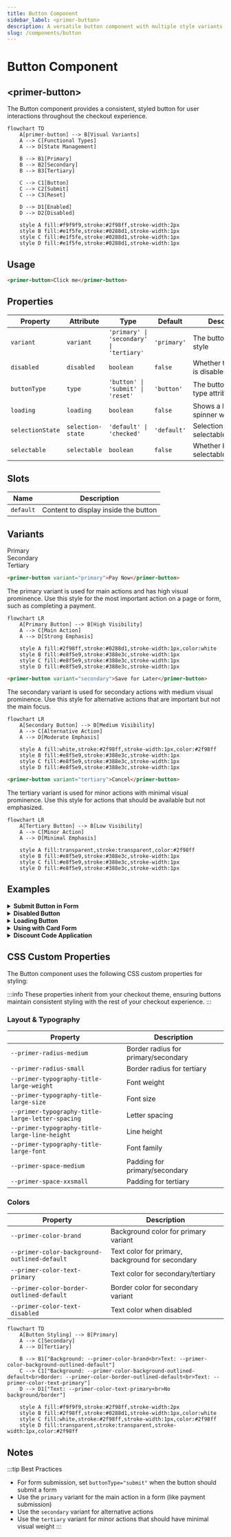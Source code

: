 ```yaml
---
title: Button Component
sidebar_label: <primer-button>
description: A versatile button component with multiple style variants for actions in checkout forms.
slug: /components/button
---
```


# Button Component

## \<primer-button\>

The Button component provides a consistent, styled button for user interactions throughout the checkout experience.

```mermaid
flowchart TD
    A[primer-button] --> B[Visual Variants]
    A --> C[Functional Types]
    A --> D[State Management]

    B --> B1[Primary]
    B --> B2[Secondary]
    B --> B3[Tertiary]

    C --> C1[Button]
    C --> C2[Submit]
    C --> C3[Reset]

    D --> D1[Enabled]
    D --> D2[Disabled]

    style A fill:#f9f9f9,stroke:#2f98ff,stroke-width:2px
    style B fill:#e1f5fe,stroke:#0288d1,stroke-width:1px
    style C fill:#e1f5fe,stroke:#0288d1,stroke-width:1px
    style D fill:#e1f5fe,stroke:#0288d1,stroke-width:1px
```

## Usage

```html
<primer-button>Click me</primer-button>
```

## Properties

| Property         | Attribute         | Type                                     | Default     | Description                            |
| ---------------- | ----------------- | ---------------------------------------- | ----------- | -------------------------------------- |
| `variant`        | `variant`         | `'primary' \| 'secondary' \| 'tertiary'` | `'primary'` | The button's visual style              |
| `disabled`       | `disabled`        | `boolean`                                | `false`     | Whether the button is disabled         |
| `buttonType`     | `type`            | `'button' \| 'submit' \| 'reset'`        | `'button'`  | The button's HTML type attribute       |
| `loading`        | `loading`         | `boolean`                                | `false`     | Shows a loading spinner when true      |
| `selectionState` | `selection-state` | `'default' \| 'checked'`                 | `'default'` | Selection state for selectable buttons |
| `selectable`     | `selectable`      | `boolean`                                | `false`     | Whether button is selectable/checkable |

## Slots

| Name      | Description                          |
| --------- | ------------------------------------ |
| `default` | Content to display inside the button |

## Variants

<div class="tabs-container">
<div class="tabs">
<div class="tab primary active">Primary</div>
<div class="tab secondary">Secondary</div>
<div class="tab tertiary">Tertiary</div>
</div>

<div class="tab-content primary active">

```html
<primer-button variant="primary">Pay Now</primer-button>
```

The primary variant is used for main actions and has high visual prominence. Use this style for the most important action on a page or form, such as completing a payment.

```mermaid
flowchart LR
    A[Primary Button] --> B[High Visibility]
    A --> C[Main Action]
    A --> D[Strong Emphasis]

    style A fill:#2f98ff,stroke:#0288d1,stroke-width:1px,color:white
    style B fill:#e8f5e9,stroke:#388e3c,stroke-width:1px
    style C fill:#e8f5e9,stroke:#388e3c,stroke-width:1px
    style D fill:#e8f5e9,stroke:#388e3c,stroke-width:1px
```

</div>

<div class="tab-content secondary">

```html
<primer-button variant="secondary">Save for Later</primer-button>
```

The secondary variant is used for secondary actions with medium visual prominence. Use this style for alternative actions that are important but not the main focus.

```mermaid
flowchart LR
    A[Secondary Button] --> B[Medium Visibility]
    A --> C[Alternative Action]
    A --> D[Moderate Emphasis]

    style A fill:white,stroke:#2f98ff,stroke-width:1px,color:#2f98ff
    style B fill:#e8f5e9,stroke:#388e3c,stroke-width:1px
    style C fill:#e8f5e9,stroke:#388e3c,stroke-width:1px
    style D fill:#e8f5e9,stroke:#388e3c,stroke-width:1px
```

</div>

<div class="tab-content tertiary">

```html
<primer-button variant="tertiary">Cancel</primer-button>
```

The tertiary variant is used for minor actions with minimal visual prominence. Use this style for actions that should be available but not emphasized.

```mermaid
flowchart LR
    A[Tertiary Button] --> B[Low Visibility]
    A --> C[Minor Action]
    A --> D[Minimal Emphasis]

    style A fill:transparent,stroke:transparent,color:#2f98ff
    style B fill:#e8f5e9,stroke:#388e3c,stroke-width:1px
    style C fill:#e8f5e9,stroke:#388e3c,stroke-width:1px
    style D fill:#e8f5e9,stroke:#388e3c,stroke-width:1px
```

</div>
</div>

## Examples

<details>
<summary><strong>Submit Button in Form</strong></summary>

```html
<form>
  <!-- Form fields here -->
  <primer-button buttonType="submit">Complete Purchase</primer-button>
</form>
```

When using `buttonType="submit"`, the button will trigger form submission just like a native HTML submit button.

</details>

<details>
<summary><strong>Disabled Button</strong></summary>

```html
<primer-button disabled>Unavailable</primer-button>
```

Use the disabled state when an action is temporarily unavailable, such as when required fields are not yet complete.

</details>

<details>
<summary><strong>Loading Button</strong></summary>

```html
<primer-button loading>Processing</primer-button>
```

Use the loading state to indicate that an action is in progress. This displays a spinner while maintaining the button's position in the layout. The button will also be automatically disabled while in the loading state.

```javascript
// Example of toggling loading state
const button = document.querySelector('primer-button');
button.loading = true;

// Simulate API call
setTimeout(() => {
  button.loading = false;
}, 2000);
```

</details>

<details>
<summary><strong>Using with Card Form</strong></summary>

```html
<primer-card-form>
  <div slot="card-form-content">
    <primer-input-card-number></primer-input-card-number>
    <div style="display: flex; gap: 8px;">
      <primer-input-card-expiry></primer-input-card-expiry>
      <primer-input-cvv></primer-input-cvv>
    </div>
    <primer-input-card-holder-name></primer-input-card-holder-name>

    <primer-button buttonType="submit" variant="primary">
      Pay Now
    </primer-button>
  </div>
</primer-card-form>
```

</details>

<details>
<summary><strong>Discount Code Application</strong></summary>

```html
<primer-input-wrapper>
  <primer-input-label slot="label">Discount Code</primer-input-label>
  <div slot="input" style="display: flex; gap: 8px;">
    <primer-input id="discount-code"></primer-input>
    <primer-button variant="secondary">Apply</primer-button>
  </div>
</primer-input-wrapper>
```

</details>

## CSS Custom Properties

The Button component uses the following CSS custom properties for styling:

:::info
These properties inherit from your checkout theme, ensuring buttons maintain consistent styling with the rest of your checkout experience.
:::

<div class="row">
<div class="col col--6">

### Layout & Typography

| Property                                         | Description                         |
| ------------------------------------------------ | ----------------------------------- |
| `--primer-radius-medium`                         | Border radius for primary/secondary |
| `--primer-radius-small`                          | Border radius for tertiary          |
| `--primer-typography-title-large-weight`         | Font weight                         |
| `--primer-typography-title-large-size`           | Font size                           |
| `--primer-typography-title-large-letter-spacing` | Letter spacing                      |
| `--primer-typography-title-large-line-height`    | Line height                         |
| `--primer-typography-title-large-font`           | Font family                         |
| `--primer-space-medium`                          | Padding for primary/secondary       |
| `--primer-space-xxsmall`                         | Padding for tertiary                |

</div>
<div class="col col--6">

### Colors

| Property                                     | Description                                      |
| -------------------------------------------- | ------------------------------------------------ |
| `--primer-color-brand`                       | Background color for primary variant             |
| `--primer-color-background-outlined-default` | Text color for primary, background for secondary |
| `--primer-color-text-primary`                | Text color for secondary/tertiary                |
| `--primer-color-border-outlined-default`     | Border color for secondary variant               |
| `--primer-color-text-disabled`               | Text color when disabled                         |

</div>
</div>

```mermaid
flowchart TD
    A[Button Styling] --> B[Primary]
    A --> C[Secondary]
    A --> D[Tertiary]

    B --> B1["Background: --primer-color-brand<br>Text: --primer-color-background-outlined-default"]
    C --> C1["Background: --primer-color-background-outlined-default<br>Border: --primer-color-border-outlined-default<br>Text: --primer-color-text-primary"]
    D --> D1["Text: --primer-color-text-primary<br>No background/border"]

    style A fill:#f9f9f9,stroke:#2f98ff,stroke-width:2px
    style B fill:#2f98ff,stroke:#0288d1,stroke-width:1px,color:white
    style C fill:white,stroke:#2f98ff,stroke-width:1px,color:#2f98ff
    style D fill:transparent,stroke:transparent,stroke-width:1px,color:#2f98ff
```

## Notes

:::tip Best Practices

- For form submission, set `buttonType="submit"` when the button should submit a form
- Use the `primary` variant for the main action in a form (like payment submission)
- Use the `secondary` variant for alternative actions
- Use the `tertiary` variant for minor actions that should have minimal visual weight
  :::
